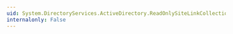```yaml
---
uid: System.DirectoryServices.ActiveDirectory.ReadOnlySiteLinkCollection.Contains(System.DirectoryServices.ActiveDirectory.ActiveDirectorySiteLink)
internalonly: False
---
```

